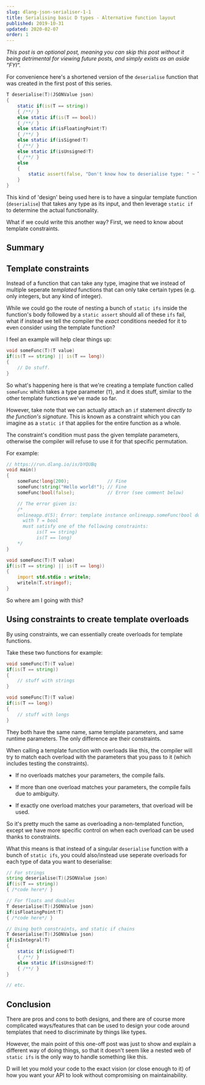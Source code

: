 ```yaml
---
slug: dlang-json-serialiser-1-1
title: Serialising basic D types - Alternative function layout
published: 2019-10-31
updated: 2020-02-07
order: 1
---
```


_This post is an optional post, meaning you can skip this post without it being
detrimental for viewing future posts, and simply exists as an aside "FYI"._

For convenience here's a shortened version of the `deserialise`
function that was created in the first post of this series.

```d
T deserialise(T)(JSONValue json)
{
    static if(is(T == string))
    { /**/ }
    else static if(is(T == bool))
    { /**/ }
    else static if(isFloatingPoint!T)
    { /**/ }
    else static if(isSigned!T)
    { /**/ }
    else static if(isUnsigned!T)
    { /**/ }
    else
    {
        static assert(false, "Don't know how to deserialise type: " ~ T.stringof);
    }
}
```

This kind of 'design' being used here is to have a singular template function
(`deserialise`) that takes any type as its input, and then leverage `static if` to determine
the actual functionality.

What if we could write this another way? First, we need to know about template constraints.

## Summary

## Template constraints

Instead of a function that can take any type, imagine that we instead of multiple seperate _templated_ functions that
can only take certain types (e.g. only integers, but any kind of integer).

While we could go the route of nesting a bunch of `static ifs` inside the function's body
followed by a `static assert` should all of these `ifs` fail, what if instead
we tell the compiler the _exact_ conditions needed for it to even consider using the template function?

I feel an example will help clear things up:

```d
void someFunc(T)(T value)
if(is(T == string) || is(T == long))
{
    // Do stuff.
}
```

So what's happening here is that we're creating a template function called `someFunc`
which takes a type parameter (`T`), and it does stuff, similar to the other template functions we've made so far.

However, take note that we can actually attach an `if` statement _directly to the function's signature_.
This is known as a constraint which you can imagine as a `static if` that applies for the entire function as a whole.

The constraint's condition must pass the given template parameters, otherwise the compiler will refuse to use it for
that specific permutation.

For example:

```d
// https://run.dlang.io/is/bYQUBq
void main()
{
    someFunc!long(200);              // Fine
    someFunc!string("Hello world!"); // Fine
    someFunc!bool(false);            // Error (see comment below)

    // The error given is:
    /*
    onlineapp.d(5): Error: template instance onlineapp.someFunc!bool does not match template declaration someFunc(T)(T value)
      with T = bool
      must satisfy one of the following constraints:
           is(T == string)
           is(T == long)
    */
}

void someFunc(T)(T value)
if(is(T == string) || is(T == long))
{
    import std.stdio : writeln;
    writeln(T.stringof);
}
```

So where am I going with this?

## Using constraints to create template overloads

By using constraints, we can essentially create overloads for template functions.

Take these two functions for example:

```d
void someFunc(T)(T value)
if(is(T == string))
{
    // stuff with strings
}

void someFunc(T)(T value)
if(is(T == long))
{
    // stuff with longs
}
```

They both have the same name, same template parameters, and same runtime parameters. The
only difference are their constraints.

When calling a template function with overloads like this, the compiler will try to match
each overload with the parameters that you pass to it (which includes testing the constraints).

- If no overloads matches your parameters, the compile fails.

- If more than one overload matches your parameters, the compile fails due to ambiguity.

- If exactly one overload matches your parameters, that overload will be used.

So it's pretty much the same as overloading a non-templated function, except we have more specific
control on when each overload can be used thanks to constraints.

What this means is that instead of a singular `deserialise` function with a bunch
of `static ifs`, you could also/instead use seperate overloads for each type
of data you want to deserialise:

```d
// For strings
string deserialise(T)(JSONValue json)
if(is(T == string))
{ /*code here*/ }

// For floats and doubles
T deserialise(T)(JSONValue json)
if(isFloatingPoint!T)
{ /*code here*/ }

// Using both constraints, and static if chains
T deserialise(T)(JSONValue json)
if(isIntegral!T)
{
    static if(isSigned!T)
    { /**/ }
    else static if(isUnsigned!T)
    { /**/ }
}

// etc.
```

## Conclusion

There are pros and cons to both designs, and there are of course more complicated ways/features
that can be used to design your code around templates that need to discriminate by things like types.

However, the main point of this one-off post was just to show and explain a different way
of doing things, so that it doesn't seem like a nested web of `static ifs` is the only
way to handle something like this.

D will let you mold your code to the exact vision (or close enough to it) of how you want your API to look
without compromising on maintainability.
